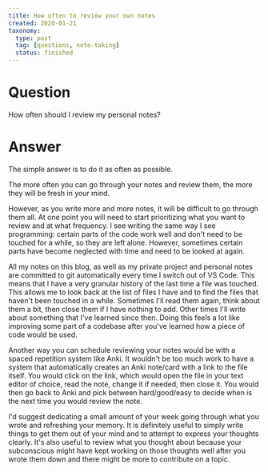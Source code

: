 ```yaml
---
title: How often to review your own notes
created: 2020-01-21
taxonomy:
  type: post
  tag: [questions, note-taking]
  status: finished
---
```


# Question
How often should I review my personal notes?

# Answer
The simple answer is to do it as often as possible.

The more often you can go through your notes and review them, the more they will be fresh in your mind.

However, as you write more and more notes, it will be difficult to go through them all. At one point you will need to start prioritizing what you want to review and at what frequency. I see writing the same way I see programming: certain parts of the code work well and don't need to be touched for a while, so they are left alone. However, sometimes certain parts have become neglected with time and need to be looked at again.

All my notes on this blog, as well as my private project and personal notes are committed to git automatically every time I switch out of VS Code. This means that I have a very granular history of the last time a file was touched. This allows me to look back at the list of files I have and to find the files that haven't been touched in a while. Sometimes I'll read them again, think about them a bit, then close them if I have nothing to add. Other times I'll write about something that I've learned since then. Doing this feels a lot like improving some part of a codebase after you've learned how a piece of code would be used.

Another way you can schedule reviewing your notes would be with a spaced repetition system like Anki. It wouldn't be too much work to have a system that automatically creates an Anki note/card with a link to the file itself. You would click on the link, which would open the file in your text editor of choice, read the note, change it if needed, then close it. You would then go back to Anki and pick between hard/good/easy to decide when is the next time you would review the note.

I'd suggest dedicating a small amount of your week going through what you wrote and refreshing your memory. It is definitely useful to simply write things to get them out of your mind and to attempt to express your thoughts clearly. It's also useful to review what you thought about because your subconscious might have kept working on those thoughts well after you wrote them down and there might be more to contribute on a topic.
